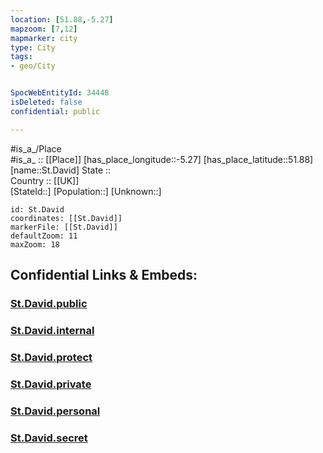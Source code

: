 ```yaml
---
location: [51.88,-5.27] 
mapzoom: [7,12] 
mapmarker: city 
type: City
tags:
- geo/City


SpocWebEntityId: 34448
isDeleted: false
confidential: public

---
```

#is_a_/Place  
#is_a_ :: [[Place]] 
[has_place_longitude::-5.27] 
[has_place_latitude::51.88] 
[name::St.David] 
State ::  
Country :: [[UK]]  
[StateId::] 
[Population::] 
[Unknown::] 


```leaflet
id: St.David
coordinates: [[St.David]] 
markerFile: [[St.David]] 
defaultZoom: 11 
maxZoom: 18
```


## Confidential Links & Embeds: 

### [St.David.public](/_public/\Earth\Continent\Europe\Europe~North\UK\Wales\counties~Wales\Pembrokeshire\cities~PembrokeshireSt.David.public.md) 

### [St.David.internal](/_internal/\Earth\Continent\Europe\Europe~North\UK\Wales\counties~Wales\Pembrokeshire\cities~PembrokeshireSt.David.internal.md) 

### [St.David.protect](/_protect/\Earth\Continent\Europe\Europe~North\UK\Wales\counties~Wales\Pembrokeshire\cities~PembrokeshireSt.David.protect.md) 

### [St.David.private](/_private/\Earth\Continent\Europe\Europe~North\UK\Wales\counties~Wales\Pembrokeshire\cities~PembrokeshireSt.David.private.md) 

### [St.David.personal](/_personal/\Earth\Continent\Europe\Europe~North\UK\Wales\counties~Wales\Pembrokeshire\cities~PembrokeshireSt.David.personal.md) 

### [St.David.secret](/_secret/\Earth\Continent\Europe\Europe~North\UK\Wales\counties~Wales\Pembrokeshire\cities~PembrokeshireSt.David.secret.md)

